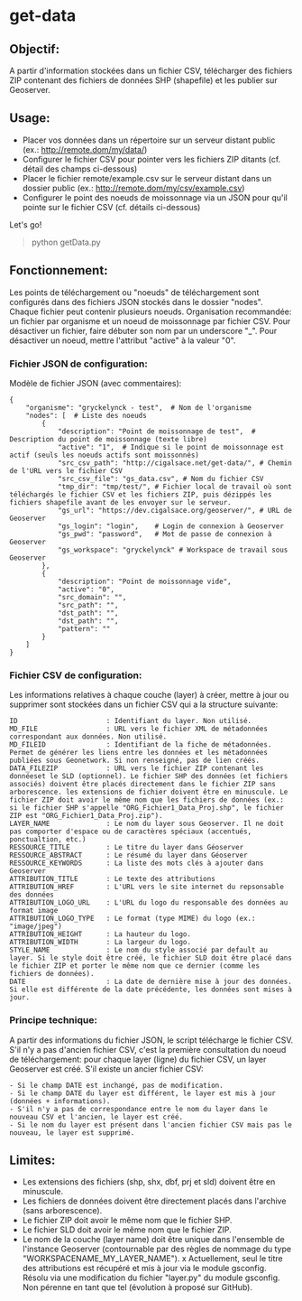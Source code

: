 # get-data

## Objectif:

A partir d'information stockées dans un fichier CSV, télécharger des fichiers ZIP contenant des fichiers de données SHP (shapefile) et les publier sur Geoserver.


## Usage:

- Placer vos données dans un répertoire sur un serveur distant public (ex.: http://remote.dom/my/data/)
- Configurer le fichier CSV pour pointer vers les fichiers ZIP ditants (cf. détail des champs ci-dessous)
- Placer le fichier remote/example.csv sur le serveur distant dans un dossier public (ex.: http://remote.dom/my/csv/example.csv)
- Configurer le point des noeuds de moissonnage via un JSON pour qu'il pointe sur le fichier CSV (cf. détails ci-dessous)

Let's go!

> python getData.py


## Fonctionnement:

Les points de téléchargement ou "noeuds" de téléchargement sont configurés dans des fichiers JSON stockés dans le dossier "nodes".
Chaque fichier peut contenir plusieurs noeuds.
Organisation recommandée: un fichier par organisme et un noeud de moissonnage par fichier CSV.
Pour désactiver un fichier, faire débuter son nom par un underscore "_".
Pour désactiver un noeud, mettre l'attribut "active" à la valeur "0".

### Fichier JSON de configuration:

Modèle de fichier JSON (avec commentaires):

```
{
    "organisme": "gryckelynck - test",  # Nom de l'organisme
    "nodes": [  # Liste des noeuds
        {
            "description": "Point de moissonnage de test",  # Description du point de moissonnage (texte libre)
            "active": "1",  # Indique si le point de moissonnage est actif (seuls les noeuds actifs sont moissonnés)
            "src_csv_path": "http://cigalsace.net/get-data/", # Chemin de l'URL vers le fichier CSV
            "src_csv_file": "gs_data.csv", # Nom du fichier CSV
            "tmp_dir": "tmp/test/", # Fichier local de travail où sont téléchargés le fichier CSV et les fichiers ZIP, puis dézippés les fichiers shapefile avant de les envoyer sur le serveur.
            "gs_url": "https://dev.cigalsace.org/geoserver/", # URL de Geoserver
            "gs_login": "login",    # Login de connexion à Geoserver
            "gs_pwd": "password",   # Mot de passe de connexion à Geoserver
            "gs_workspace": "gryckelynck" # Workspace de travail sous Geoserver
        },
        {
            "description": "Point de moissonnage vide",
            "active": "0",
            "src_domain": "",
            "src_path": "",
            "dst_path": "",
            "dst_path": "",
            "pattern": ""
        }
    ]
}
```


### Fichier CSV de configuration:

Les informations relatives à chaque couche (layer) à créer, mettre à jour ou supprimer sont stockées dans un fichier CSV qui a la structure suivante:

```
ID                      : Identifiant du layer. Non utilisé.
MD_FILE                 : URL vers le fichier XML de métadonnées correspondant aux données. Non utilisé.
MD_FILEID               : Identifiant de la fiche de métadonnées. Permet de générer les liens entre les données et les métadonnées publiées sous Geonetwork. Si non renseigné, pas de lien créés.
DATA_FILEZIP            : URL vers le fichier ZIP contenant les donnéeset le SLD (optionnel). Le fichier SHP des données (et fichiers associés) doivent être placés directement dans le fichier ZIP sans arborescence. les extensions de fichier doivent être en minuscule. Le fichier ZIP doit avoir le même nom que les fichiers de données (ex.: si le fichier SHP s'appelle "ORG_Fichier1_Data_Proj.shp", le fichier ZIP est "ORG_Fichier1_Data_Proj.zip").
LAYER_NAME              : Le nom du layer sous Geoserver. Il ne doit pas comporter d'espace ou de caractères spéciaux (accentués, ponctualtion, etc.) 
RESSOURCE_TITLE         : Le titre du layer dans Géoserver
RESSOURCE_ABSTRACT      : Le résumé du layer dans Géoserver
RESSOURCE_KEYWORDS      : La liste des mots clés à ajouter dans Geoserver
ATTRIBUTION_TITLE       : Le texte des attributions
ATTRIBUTION_HREF        : L'URL vers le site internet du repsonsable des données
ATTRIBUTION_LOGO_URL    : L'URL du logo du responsable des données au format image
ATTRIBUTION_LOGO_TYPE   : Le format (type MIME) du logo (ex.: "image/jpeg")
ATTRIBUTION_HEIGHT      : La hauteur du logo.
ATTRIBUTION_WIDTH       : La largeur du logo.
STYLE_NAME              : Le nom du style associé par default au layer. Si le style doit être créé, le fichier SLD doit être placé dans le fichier ZIP et porter le même nom que ce dernier (comme les fichiers de données).
DATE                    : La date de dernière mise à jour des données. Si elle est différente de la date précédente, les données sont mises à jour.
```

### Principe technique:

A partir des informations du fichier JSON, le script télécharge le fichier CSV.
S'il n'y a pas d'ancien fichier CSV, c'est la première consultation du noeud de téléchargement: pour chaque layer (ligne) du fichier CSV, un layer Geoserver est créé.
S'il existe un ancier fichier CSV:

    - Si le champ DATE est inchangé, pas de modification.
    - Si le champ DATE du layer est différent, le layer est mis à jour (données + informations).
    - S'il n'y a pas de correspondance entre le nom du layer dans le nouveau CSV et l'ancien, le layer est créé.
    - Si le nom du layer est présent dans l'ancien fichier CSV mais pas le nouveau, le layer est supprimé.


## Limites:

- Les extensions des fichiers (shp, shx, dbf, prj et sld) doivent être en minuscule.
- Les fichiers de données doivent être directement placés dans l'archive (sans arborescence).
- Le fichier ZIP doit avoir le même nom que le fichier SHP.
- Le fichier SLD doit avoir le même nom que le fichier ZIP.
- Le nom de la couche (layer name) doit être unique dans l'ensemble de l'instance Geoserver (contournable par des règles de nommage du type "WORKSPACENAME_MY_LAYER_NAME").
x Actuellement, seul le titre des attributions est récupéré et mis à jour via le module gsconfig. Résolu via une modification du fichier "layer.py" du module gsconfig. Non pérenne en tant que tel (évolution à proposé sur GitHub).





